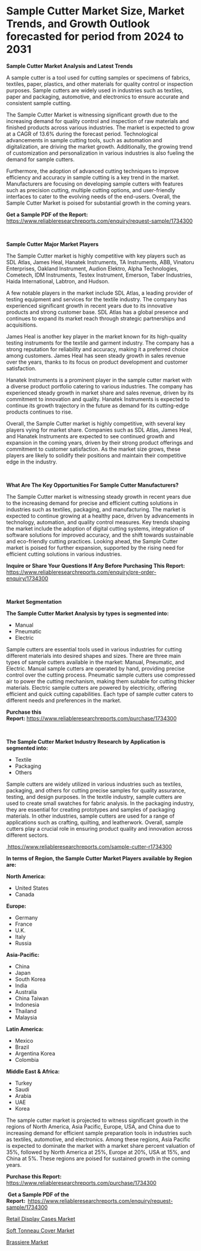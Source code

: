 <p><h1>Sample Cutter Market Size, Market Trends, and Growth Outlook forecasted for period from 2024 to 2031</h1></p><p><strong>Sample Cutter Market Analysis and Latest Trends</strong></p>
<p><p>A sample cutter is a tool used for cutting samples or specimens of fabrics, textiles, paper, plastics, and other materials for quality control or inspection purposes. Sample cutters are widely used in industries such as textiles, paper and packaging, automotive, and electronics to ensure accurate and consistent sample cutting.</p><p>The Sample Cutter Market is witnessing significant growth due to the increasing demand for quality control and inspection of raw materials and finished products across various industries. The market is expected to grow at a CAGR of 13.6% during the forecast period. Technological advancements in sample cutting tools, such as automation and digitalization, are driving the market growth. Additionally, the growing trend of customization and personalization in various industries is also fueling the demand for sample cutters.</p><p>Furthermore, the adoption of advanced cutting techniques to improve efficiency and accuracy in sample cutting is a key trend in the market. Manufacturers are focusing on developing sample cutters with features such as precision cutting, multiple cutting options, and user-friendly interfaces to cater to the evolving needs of the end-users. Overall, the Sample Cutter Market is poised for substantial growth in the coming years.</p></p>
<p><strong>Get a Sample PDF of the Report:&nbsp;</strong> <a href="https://www.reliableresearchreports.com/enquiry/request-sample/1734300">https://www.reliableresearchreports.com/enquiry/request-sample/1734300</a></p>
<p>&nbsp;</p>
<p><strong>Sample Cutter Major Market Players</strong></p>
<p><p>The Sample Cutter market is highly competitive with key players such as SDL Atlas, James Heal, Hanatek Instruments, TA Instruments, ABB, Vinatoru Enterprises, Oakland Instrument, Audion Elektro, Alpha Technologies, Cometech, IDM Instruments, Testex Instrument, Emerson, Taber Industries, Haida International, Labtron, and Hudson.</p><p>A few notable players in the market include SDL Atlas, a leading provider of testing equipment and services for the textile industry. The company has experienced significant growth in recent years due to its innovative products and strong customer base. SDL Atlas has a global presence and continues to expand its market reach through strategic partnerships and acquisitions.</p><p>James Heal is another key player in the market known for its high-quality testing instruments for the textile and garment industry. The company has a strong reputation for reliability and accuracy, making it a preferred choice among customers. James Heal has seen steady growth in sales revenue over the years, thanks to its focus on product development and customer satisfaction.</p><p>Hanatek Instruments is a prominent player in the sample cutter market with a diverse product portfolio catering to various industries. The company has experienced steady growth in market share and sales revenue, driven by its commitment to innovation and quality. Hanatek Instruments is expected to continue its growth trajectory in the future as demand for its cutting-edge products continues to rise.</p><p>Overall, the Sample Cutter market is highly competitive, with several key players vying for market share. Companies such as SDL Atlas, James Heal, and Hanatek Instruments are expected to see continued growth and expansion in the coming years, driven by their strong product offerings and commitment to customer satisfaction. As the market size grows, these players are likely to solidify their positions and maintain their competitive edge in the industry.</p></p>
<p>&nbsp;</p>
<p><strong>What Are The Key Opportunities For Sample Cutter Manufacturers?</strong></p>
<p><p>The Sample Cutter market is witnessing steady growth in recent years due to the increasing demand for precise and efficient cutting solutions in industries such as textiles, packaging, and manufacturing. The market is expected to continue growing at a healthy pace, driven by advancements in technology, automation, and quality control measures. Key trends shaping the market include the adoption of digital cutting systems, integration of software solutions for improved accuracy, and the shift towards sustainable and eco-friendly cutting practices. Looking ahead, the Sample Cutter market is poised for further expansion, supported by the rising need for efficient cutting solutions in various industries.</p></p>
<p><strong>Inquire or Share Your Questions If Any Before Purchasing This Report:</strong> <a href="https://www.reliableresearchreports.com/enquiry/pre-order-enquiry/1734300">https://www.reliableresearchreports.com/enquiry/pre-order-enquiry/1734300</a></p>
<p>&nbsp;</p>
<p><strong>Market Segmentation</strong></p>
<p><strong>The Sample Cutter Market Analysis by types is segmented into:</strong></p>
<p><ul><li>Manual</li><li>Pneumatic</li><li>Electric</li></ul></p>
<p><p>Sample cutters are essential tools used in various industries for cutting different materials into desired shapes and sizes. There are three main types of sample cutters available in the market: Manual, Pneumatic, and Electric. Manual sample cutters are operated by hand, providing precise control over the cutting process. Pneumatic sample cutters use compressed air to power the cutting mechanism, making them suitable for cutting thicker materials. Electric sample cutters are powered by electricity, offering efficient and quick cutting capabilities. Each type of sample cutter caters to different needs and preferences in the market.</p></p>
<p><strong>Purchase this Report:&nbsp;</strong><a href="https://www.reliableresearchreports.com/purchase/1734300">https://www.reliableresearchreports.com/purchase/1734300</a></p>
<p>&nbsp;</p>
<p><strong>The Sample Cutter Market Industry Research by Application is segmented into:</strong></p>
<p><ul><li>Textile</li><li>Packaging</li><li>Others</li></ul></p>
<p><p>Sample cutters are widely utilized in various industries such as textiles, packaging, and others for cutting precise samples for quality assurance, testing, and design purposes. In the textile industry, sample cutters are used to create small swatches for fabric analysis. In the packaging industry, they are essential for creating prototypes and samples of packaging materials. In other industries, sample cutters are used for a range of applications such as crafting, quilting, and leatherwork. Overall, sample cutters play a crucial role in ensuring product quality and innovation across different sectors.</p></p>
<p><a href="https://www.reliableresearchreports.com/sample-cutter-r1734300">&nbsp;https://www.reliableresearchreports.com/sample-cutter-r1734300</a></p>
<p><strong>In terms of Region, the Sample Cutter Market Players available by Region are:</strong></p>
<p>
    <p> <strong> North America: </strong>
        <ul>
            <li>United States</li>
            <li>Canada</li>
        </ul>
        </p> 
    <p> <strong> Europe: </strong>
        <ul>
            <li>Germany</li>
            <li>France</li>
            <li>U.K.</li>
            <li>Italy</li>
            <li>Russia</li>
        </ul>
        </p> 
    <p> <strong> Asia-Pacific: </strong>
        <ul>
            <li>China</li>
            <li>Japan</li>
            <li>South Korea</li>
            <li>India</li>
            <li>Australia</li>
            <li>China Taiwan</li>
            <li>Indonesia</li>
            <li>Thailand</li>
            <li>Malaysia</li>
        </ul>
        </p> 
    <p> <strong> Latin America: </strong>
        <ul>
            <li>Mexico</li>
            <li>Brazil</li>
            <li>Argentina Korea</li>
            <li>Colombia</li>
        </ul>
        </p> 
    <p> <strong> Middle East & Africa: </strong>
        <ul>
            <li>Turkey</li>
            <li>Saudi</li>
            <li>Arabia</li>
            <li>UAE</li>
            <li>Korea</li>
        </ul>
    </p>
    </p>
<p><p>The sample cutter market is projected to witness significant growth in the regions of North America, Asia Pacific, Europe, USA, and China due to increasing demand for efficient sample preparation tools in industries such as textiles, automotive, and electronics. Among these regions, Asia Pacific is expected to dominate the market with a market share percent valuation of 35%, followed by North America at 25%, Europe at 20%, USA at 15%, and China at 5%. These regions are poised for sustained growth in the coming years.</p></p>
<p><strong>Purchase this Report: </strong><a href="https://www.reliableresearchreports.com/purchase/1734300">https://www.reliableresearchreports.com/purchase/1734300</a></p>
<p>&nbsp;<strong>Get a Sample PDF of the Report:&nbsp;&nbsp;</strong><a href="https://www.reliableresearchreports.com/enquiry/request-sample/1734300">https://www.reliableresearchreports.com/enquiry/request-sample/1734300</a></p>
<p><strong></strong></p>
<p><p><a href="https://www.linkedin.com/pulse/retail-display-cases-market-size-trends-complete-industry-snkce?trackingId=ItJ3SlnAZSIk754rc8aXvA%3D%3D">Retail Display Cases Market</a></p><p><a href="https://www.linkedin.com/pulse/soft-tonneau-cover-market-report-reveals-latest-trends-xvy3e?trackingId=ZSyiGi%2F6v8%2FAADMyO66C6w%3D%3D">Soft Tonneau Cover Market</a></p><p><a href="https://www.linkedin.com/pulse/brassiere-market-size-outlook-forecast-2024-2031-roulette-reports-jo1ue?trackingId=yq9y1zDXjgOyaHWgBGUBEA%3D%3D">Brassiere Market</a></p></p>